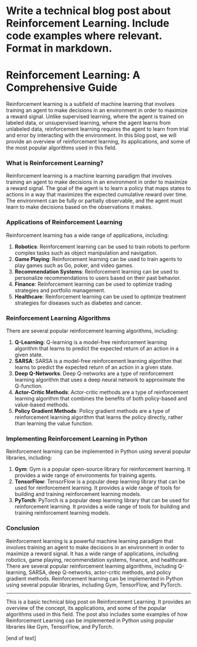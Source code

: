  Write a technical blog post about Reinforcement Learning. Include code examples where relevant. Format in markdown.
====================================================================================
Reinforcement Learning: A Comprehensive Guide
====================================================================

Reinforcement learning is a subfield of machine learning that involves training an agent to make decisions in an environment in order to maximize a reward signal. Unlike supervised learning, where the agent is trained on labeled data, or unsupervised learning, where the agent learns from unlabeled data, reinforcement learning requires the agent to learn from trial and error by interacting with the environment. In this blog post, we will provide an overview of reinforcement learning, its applications, and some of the most popular algorithms used in this field.
### What is Reinforcement Learning?
Reinforcement learning is a machine learning paradigm that involves training an agent to make decisions in an environment in order to maximize a reward signal. The goal of the agent is to learn a policy that maps states to actions in a way that maximizes the expected cumulative reward over time. The environment can be fully or partially observable, and the agent must learn to make decisions based on the observations it makes.
### Applications of Reinforcement Learning
Reinforcement learning has a wide range of applications, including:
1. **Robotics**: Reinforcement learning can be used to train robots to perform complex tasks such as object manipulation and navigation.
2. **Game Playing**: Reinforcement learning can be used to train agents to play games such as Go, poker, and video games.
3. **Recommendation Systems**: Reinforcement learning can be used to personalize recommendations to users based on their past behavior.
4. **Finance**: Reinforcement learning can be used to optimize trading strategies and portfolio management.
5. **Healthcare**: Reinforcement learning can be used to optimize treatment strategies for diseases such as diabetes and cancer.

### Reinforcement Learning Algorithms
There are several popular reinforcement learning algorithms, including:
1. **Q-Learning**: Q-learning is a model-free reinforcement learning algorithm that learns to predict the expected return of an action in a given state.
2. **SARSA**: SARSA is a model-free reinforcement learning algorithm that learns to predict the expected return of an action in a given state.
3. **Deep Q-Networks**: Deep Q-networks are a type of reinforcement learning algorithm that uses a deep neural network to approximate the Q-function.
4. **Actor-Critic Methods**: Actor-critic methods are a type of reinforcement learning algorithm that combines the benefits of both policy-based and value-based methods.
5. **Policy Gradient Methods**: Policy gradient methods are a type of reinforcement learning algorithm that learns the policy directly, rather than learning the value function.

### Implementing Reinforcement Learning in Python
Reinforcement learning can be implemented in Python using several popular libraries, including:
1. **Gym**: Gym is a popular open-source library for reinforcement learning. It provides a wide range of environments for training agents.
2. **TensorFlow**: TensorFlow is a popular deep learning library that can be used for reinforcement learning. It provides a wide range of tools for building and training reinforcement learning models.
3. **PyTorch**: PyTorch is a popular deep learning library that can be used for reinforcement learning. It provides a wide range of tools for building and training reinforcement learning models.

### Conclusion
Reinforcement learning is a powerful machine learning paradigm that involves training an agent to make decisions in an environment in order to maximize a reward signal. It has a wide range of applications, including robotics, game playing, recommendation systems, finance, and healthcare. There are several popular reinforcement learning algorithms, including Q-learning, SARSA, deep Q-networks, actor-critic methods, and policy gradient methods. Reinforcement learning can be implemented in Python using several popular libraries, including Gym, TensorFlow, and PyTorch.


---
This is a basic technical blog post on Reinforcement Learning. It provides an overview of the concept, its applications, and some of the popular algorithms used in this field. The post also includes some examples of how Reinforcement Learning can be implemented in Python using popular libraries like Gym, TensorFlow, and PyTorch.

 [end of text]


